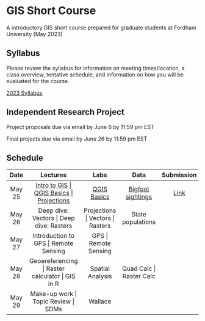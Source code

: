 # GIS Short Course
A introductory GIS short course prepared for graduate students at Fordham University (May 2023) 

## Syllabus
Please review the syllabus for information on meeting times/location, a class overview, tentative schedule, and information on how you will be evaluated for the course.

[2023 Syllabus](https://github.com/annathonis/annathonis.github.io/files/11557089/GIS.syllabus.2023.pdf)



## Independent Research Project
Project proposals due via email by June 6 by 11:59 pm EST

Final projects due via email by June 26 by 11:59 pm EST

## Schedule

| Date | Lectures | Labs | Data | Submission
| :---: | :---: | :---: | :---: | :---:
| May 25 | [Intro to GIS](https://github.com/annathonis/annathonis.github.io/files/11556818/Intro.to.GIS.pdf) \| [QGIS Basics](https://github.com/annathonis/annathonis.github.io/files/11556865/QGIS.Basics.pdf) \| [Projections](https://github.com/annathonis/annathonis.github.io/files/11556916/Projections.pdf) | [QGIS Basics](https://github.com/annathonis/GIS_ShortCourse/files/11560528/Lab1.pdf) | [Bigfoot sightings](https://github.com/annathonis/annathonis.github.io/files/11550622/Bigfoot.sightings.csv) | [Link](https://docs.google.com/forms/d/e/1FAIpQLSd6W8gpP7m3wr0L-cXum5LHqXBV_ENwiPNuLxDy3JLiRTSSQA/viewform?usp=sf_link) |
| May 26 | Deep dive: Vectors \| Deep dive: Rasters | Projections \| Vectors \| Rasters | State populations |  |
| May 27 | Introduction to GPS \| Remote Sensing | GPS \| Remote Sensing |  |  |
| May 28 | Geoereferencing \| Raster calculator \| GIS in R | Spatial Analysis | Quad Calc \| Raster Calc |  |
| May 29 | Make-up work \| Topic Review \| SDMs | Wallace |  |  |








